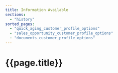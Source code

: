 ```yaml
---
title: Information Available
sections:
  - "history"
sorted_pages:
  - "quick_aging_customer_profile_options"
  - "sales_opportunity_customer_profile_options"
  - "documents_customer_profile_options"
---
```

# {{page.title}}
